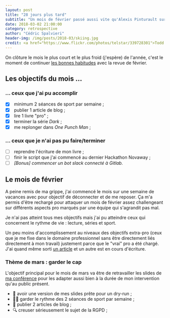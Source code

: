 ```yaml
---
layout: post
title: "28 jours plus tard"
subtitle: "Un mois de février passé aussi vite qu'Alexis Pinturault sur un slalom géant"
date: 2018-03-02 21:00:00
category: retrospective
author: "Cédric Spalvieri"
header-img: /img/posts/2018-03/skiing.jpg
credit: <a href="https://www.flickr.com/photos/telstar/339728301">Todd Lappin - Winter Patrol</a>
---
```


On clôture le mois le plus court et le plus froid (j'espère) de l'année, c'est le moment de continuer [les bonnes habitudes](/me/2018/02/01/bilan-janvier/) avec la revue de février.

## Les objectifs du mois ...

### ... ceux que j'ai pu accomplir

- [x] &nbsp;minimum 2 séances de sport par semaine ;
- [x] &nbsp;publier 1 article de blog ;
- [x] &nbsp;lire 1 livre "pro" ;
- [x] &nbsp;terminer la série _Dark_ ;
- [x] &nbsp;me replonger dans _One Punch Man_ ;

### ... ceux que je n'ai pas pu faire/terminer

- [ ] &nbsp;reprendre l'écriture de mon livre ;
- [ ] &nbsp;finir le script que j'ai commencé au dernier Hackathon Novaway ;
- [ ] &nbsp;_[Bonus] commencer un bot slack connecté à  Gitlab._

## Le mois de février

A peine remis de ma grippe, j'ai commencé le mois sur une semaine de vacances avec pour objectif de déconnecter et de me reposer. Ça m'a permis d'être rechargé pour attaquer un mois de février assez challengeant sur différents aspects pro marqués par une équipe qui s'agrandit pas mal.

Je n'ai pas atteint tous mes objectifs mais j'ai pu atteindre ceux qui concernent le rythme de vie : lecture, séries et sport.

Un peu moins d'accomplissement au niveaux des objectifs extra-pro (ceux que je me fixe dans le domaine professionnel sans être directement liés directement à mon travail) justement parce que le "vrai" pro a été chargé. J'ai quand même sorti [un article](/quality/2018/02/15/j-ecris-du-mauvais-code/) et un autre est en cours d'écriture.

### Thème de mars : garder le cap

L'objectif principal pour le mois de mars va être de retravailler les slides de [ma conférence](https://event.afup.org/phptourmontpellier2018/speakers/#1787) pour les adapter aussi bien à la durée de mon intervention qu'au public présent.

- 🎤 avoir une version de mes slides prête pour un dry-run ;
- 🏋️‍♀️ garder le rythme des 2 séances de sport par semaine ;
- 📝 publier 2 articles de blog ;
- 🔍 creuser sérieusement le sujet de la RGPD ;